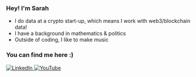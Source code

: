 <link href="profile.css" rel="stylesheet"></link>

### Hey! I'm Sarah
- I do data at a crypto start-up, which means I work with web3/blockchain data!
- I have a background in mathematics & politics 
- Outside of coding, I like to make music

### You can find me here :)
   <a href="https://www.linkedin.com/in/sarahheayoon/">
         <img alt="LinkedIn" src="https://img.shields.io/badge/LinkedIn-0077B5?style=for-the-badge&logo=linkedin&logoColor=white" />
      </a>
   <a href="https://www.youtube.com/watch?v=HOhMqAUpU2U&ab_channel=twntysvwn">
         <img alt="YouTube" src="https://img.shields.io/badge/YouTube-FF0000?style=for-the-badge&logo=youtube&logoColor=white" />
      </a>
      
      
